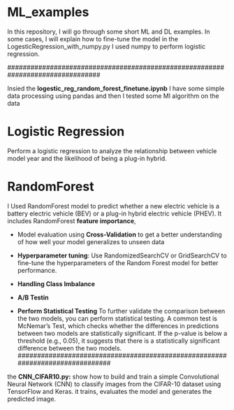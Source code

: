 # ML_examples
In this repository, I will go through some short ML and DL examples. In some cases, I will explain how to fine-tune the model
in the LogesticRegression_with_numpy.py I used numpy to perform logistic regression.

################################################################################

Insied the **logestic_reg_random_forest_finetune.ipynb** I have some simple data processing using pandas
and then I tested some Ml algorithm on the data
# Logistic Regression 
  Perform a logistic regression to analyze the relationship between vehicle model year and the likelihood of being a plug-in hybrid.
# RandomForest
I Used RandomForest model to predict whether a new electric vehicle is a battery electric vehicle (BEV) or a plug-in hybrid electric vehicle (PHEV). 
It includes RandomForest **feature importance**, 
 * Model evaluation using **Cross-Validation** to get a better understanding of how well your model generalizes to unseen data
  * **Hyperparameter tuning**: Use RandomizedSearchCV or GridSearchCV to fine-tune the hyperparameters of the Random Forest model for better performance.

 *  **Handling Class Imbalance**
 *  **A/B Testin**
 *   **Perform Statistical Testing** 
To further validate the comparison between the two models, you can perform statistical testing. A common test is McNemar’s Test, which checks whether the differences in predictions between two models are statistically significant.
If the p-value is below a threshold (e.g., 0.05), it suggests that there is a statistically significant difference between the two models.
##############################################################################

the **CNN_CIFAR10.py:** show how to build and train a simple Convolutional Neural Network (CNN) to classify images from the CIFAR-10 dataset using TensorFlow and Keras. it trains, evaluates the model and generates the predicted image.
